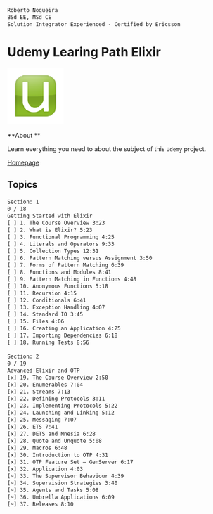 ```
Roberto Nogueira  
BSd EE, MSd CE
Solution Integrator Experienced - Certified by Ericsson
```
# Udemy Learing Path Elixir

![udemy image](images/udemy.png)

**About **

Learn everything you need to about the subject of this `Udemy` project.

[Homepage](https://www.udemy.com/learning-path-elixir-web-development-with-elixir/learn/v4/overview)

## Topics
```
Section: 1
0 / 18
Getting Started with Elixir
[ ] 1. The Course Overview 3:23
[ ] 2. What is Elixir? 5:23
[ ] 3. Functional Programming 4:25
[ ] 4. Literals and Operators 9:33
[ ] 5. Collection Types 12:31
[ ] 6. Pattern Matching versus Assignment 3:50
[ ] 7. Forms of Pattern Matching 6:39
[ ] 8. Functions and Modules 8:41
[ ] 9. Pattern Matching in Functions 4:48
[ ] 10. Anonymous Functions 5:18
[ ] 11. Recursion 4:15
[ ] 12. Conditionals 6:41
[ ] 13. Exception Handling 4:07
[ ] 14. Standard IO 3:45
[ ] 15. Files 4:06
[ ] 16. Creating an Application 4:25
[ ] 17. Importing Dependencies 6:18
[ ] 18. Running Tests 8:56

Section: 2
0 / 19
Advanced Elixir and OTP
[x] 19. The Course Overview 2:50
[x] 20. Enumerables 7:04
[x] 21. Streams 7:13
[x] 22. Defining Protocols 3:11
[x] 23. Implementing Protocols 5:22
[x] 24. Launching and Linking 5:12
[x] 25. Messaging 7:07
[x] 26. ETS 7:41
[x] 27. DETS and Mnesia 6:28
[x] 28. Quote and Unquote 5:08
[x] 29. Macros 6:48
[x] 30. Introduction to OTP 4:31
[x] 31. OTP Feature Set — GenServer 6:17
[x] 32. Application 4:03
[~] 33. The Supervisor Behaviour 4:39
[~] 34. Supervision Strategies 3:40
[~] 35. Agents and Tasks 5:08
[~] 36. Umbrella Applications 6:09
[~] 37. Releases 8:10
```
